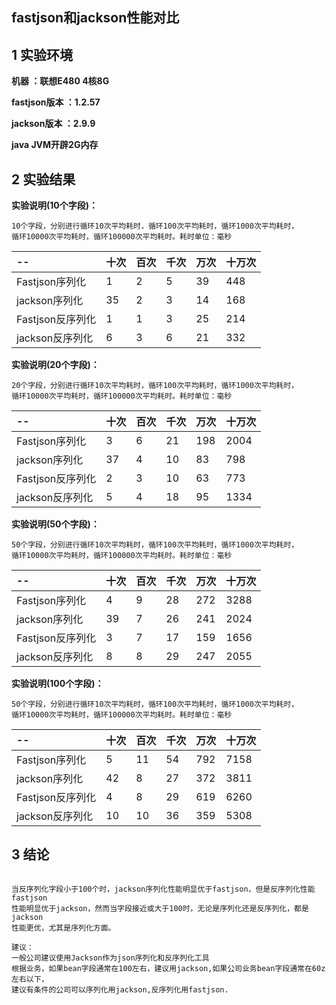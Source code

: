 ## fastjson和jackson性能对比
<span id="top"></span>

<h2 id="1">1 实验环境</h2>

**机器 ：联想E480 4核8G**

**fastjson版本 ：1.2.57**

**jackson版本 ：2.9.9**

**java JVM开辟2G内存**

<h2 id="2">2 实验结果</h2>

**实验说明(10个字段)：**
```
10个字段，分别进行循环10次平均耗时，循环100次平均耗时，循环1000次平均耗时，
循环10000次平均耗时，循环100000次平均耗时。耗时单位：毫秒
```
  -- | 十次 | 百次 | 千次 | 万次 | 十万次 
:-------- | :-------- | :-------- | :-------- | :-------- | :--------
Fastjson序列化 | 1 |  2 |  5 |  39 |  448 | 
jackson序列化 | 35 |  2 |  3 |  14 |  168 | 
Fastjson反序列化 | 1 |  1 |  3 |  25 |  214 | 
jackson反序列化 | 6 |  3 |  6 |  21 |  332 | 

**实验说明(20个字段)：**
```
20个字段，分别进行循环10次平均耗时，循环100次平均耗时，循环1000次平均耗时，
循环10000次平均耗时，循环100000次平均耗时。耗时单位：毫秒
```
  -- | 十次 | 百次 | 千次 | 万次 | 十万次 
:-------- | :-------- | :-------- | :-------- | :-------- | :--------
Fastjson序列化 | 3 |  6 |  21 |  198 |  2004 | 
jackson序列化 | 37 |  4 |  10 |  83 |  798 | 
Fastjson反序列化 | 2 |  3 |  10 |  63 |  773 | 
jackson反序列化 | 5 |  4 |  18 |  95 |  1334 | 

**实验说明(50个字段)：**
```
50个字段，分别进行循环10次平均耗时，循环100次平均耗时，循环1000次平均耗时，
循环10000次平均耗时，循环100000次平均耗时。耗时单位：毫秒
```
  -- | 十次 | 百次 | 千次 | 万次 | 十万次 
:-------- | :-------- | :-------- | :-------- | :-------- | :--------
Fastjson序列化 | 4 |  9 |  28 |  272 |  3288 | 
jackson序列化 | 39 |  7 |  26 |  241 |  2024 | 
Fastjson反序列化 | 3 |  7 |  17 |  159 |  1656 | 
jackson反序列化 | 8 |  8 |  29 |  247 |  2055 | 

**实验说明(100个字段)：**
```
50个字段，分别进行循环10次平均耗时，循环100次平均耗时，循环1000次平均耗时，
循环10000次平均耗时，循环100000次平均耗时。耗时单位：毫秒
```
  -- | 十次 | 百次 | 千次 | 万次 | 十万次 
:-------- | :-------- | :-------- | :-------- | :-------- | :--------
Fastjson序列化 | 5 |  11 |  54 |  792 |  7158 | 
jackson序列化 | 42 |  8 |  27 |  372 |  3811 | 
Fastjson反序列化 | 4 |  8 |  29 |  619 |  6260 | 
jackson反序列化 | 10 |  10 |  36 |  359 |  5308 | 

<h2 id="3">3 结论</h2>

```

当反序列化字段小于100个时，jackson序列化性能明显优于fastjson，但是反序列化性能fastjson
性能明显优于jackson，然而当字段接近或大于100时，无论是序列化还是反序列化，都是jackson
性能更优，尤其是序列化方面。

建议：
一般公司建议使用Jackson作为json序列化和反序列化工具
根据业务，如果bean字段通常在100左右，建议用jackson,如果公司业务bean字段通常在60z左右以下，
建议有条件的公司可以序列化用jackson,反序列化用fastjson.
```
